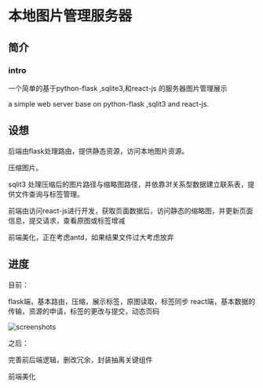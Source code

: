 # 本地图片管理服务器

## 简介

### intro

一个简单的基于python-flask ,sqlite3,和react-js 的服务器图片管理展示

a simple web server base on python-flask ,sqlit3 and react-js.



## 设想

后端由flask处理路由，提供静态资源，访问本地图片资源。

压缩图片。

sqlit3 处理压缩后的图片路径与缩略图路径，并依靠3f关系型数据建立联系表，提供文件查询与标签管理。

前端由访问react-js进行开发，获取页面数据后，访问静态的缩略图，并更新页面信息，提交请求，查看原图或标签增减

前端美化，正在考虑antd，如果结果文件过大考虑放弃







## 进度

目前：

flask端，基本路由，压缩，展示标签，原图读取，标签同步
react端，基本数据的传输，资源的申请，标签的更改与提交，动态页码


![screenshots](https://github.com/szbond/WebGallery/tree/master/screenshots/Snipaste_2020-04-19_01-41-49.png)

之后：

完善前后端逻辑，删改冗余，封装抽离关键组件

前端美化



